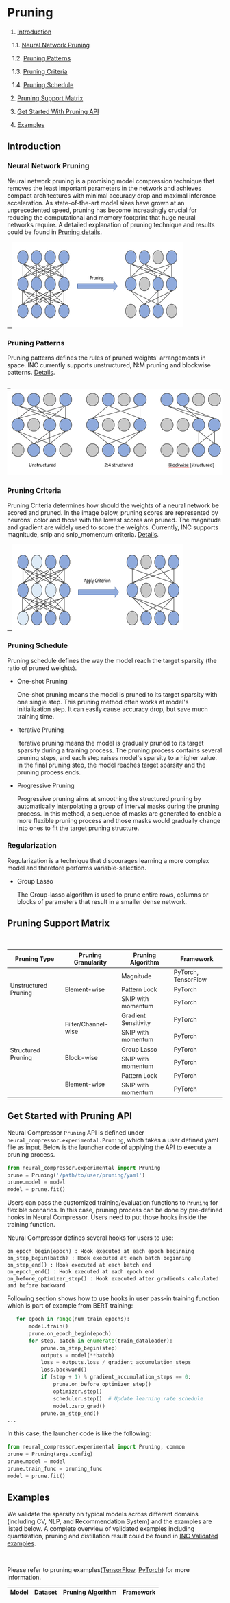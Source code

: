 Pruning
============



1. [Introduction](#introduction)



    1.1. [Neural Network Pruning](#neural-network-pruning)



    1.2. [Pruning Patterns](#pruning-patterns)



    1.3. [Pruning Criteria](#pruning-criteria)



    1.4. [Pruning Schedule](#pruning-schedule)



2. [Pruning Support Matrix](#pruning-support-matrix)



3. [Get Started With Pruning API](#get-started-with-pruning-api)



4. [Examples](#examples)



## Introduction



### Neural Network Pruning
Neural network pruning is a promising model compression technique that removes the least important parameters in the network and achieves compact architectures with minimal accuracy drop and maximal inference acceleration. As state-of-the-art model sizes have grown at an unprecedented speed, pruning has become increasingly crucial for reducing the computational and memory footprint that huge neural networks require.
A detailed explanation of pruning technique and results could be found in  [Pruning details](../../docs/source/pruning_details.md#introduction).

<a target="_blank" href="./../../docs/source/_static/imgs/pruning/pruning.PNG">
    <img src="./../../docs/source/_static/imgs/pruning/pruning.PNG" width=400 height=200 alt="pruning intro">
</a>


### Pruning Patterns



Pruning patterns defines the rules of pruned weights' arrangements in space. INC currently supports unstructured, N:M pruning and blockwise patterns. [Details](../../docs/source/pruning_details.md#pruning-patterns).

<a target="_blank" href="./../../docs/source/_static/imgs/pruning/Pruning_patterns.PNG">
    <img src="./../../docs/source/_static/imgs/pruning/Pruning_patterns.PNG" width=600 height=200 alt="Sparsity Pattern">
</a>


### Pruning Criteria



Pruning Criteria determines how should the weights of a neural network be scored and pruned. In the image below, pruning scores are represented by neurons' color and those with the lowest scores are pruned. The magnitude and gradient are widely used to score the weights. Currently, INC supports magnitude, snip and snip_momentum criteria. [Details](../../docs/source/pruning_details.md#pruning-criteria).

<a target="_blank" href="./../../docs/source/_static/imgs/pruning/pruning_criteria.PNG">
    <img src="./../../docs/source/_static/imgs/pruning/pruning_criteria.PNG" width=400 height=200 alt="Pruning criteria">
</a>


### Pruning Schedule



Pruning schedule defines the way the model reach the target sparsity (the ratio of pruned weights).



- One-shot Pruning



  One-shot pruning means the model is pruned to its target sparsity with one single step. This pruning method often works at model's initialization step. It can easily cause accuracy drop, but save much training time.



- Iterative Pruning



  Iterative pruning means the model is gradually pruned to its target sparsity during a training process. The pruning process contains several pruning steps, and each step raises model's sparsity to a higher value. In the final pruning step, the model reaches target sparsity and the pruning process ends.



- Progressive Pruning



  Progressive pruning aims at smoothing the structured pruning by automatically interpolating a group of interval masks during the pruning process. In this method, a sequence of masks are generated to enable a more flexible pruning process and those masks would gradually change into ones to fit the target pruning structure. 


### Regularization



Regularization is a technique that discourages learning a more complex model and therefore performs variable-selection.



- Group Lasso



  The Group-lasso algorithm is used to prune entire rows, columns or blocks of parameters that result in a smaller dense network.




## Pruning Support Matrix



<table>
<thead>
  <tr>
    <th>Pruning Type</th>
    <th>Pruning Granularity</th>
    <th>Pruning Algorithm</th>
    <th>Framework</th>
  </tr>
</thead>
<tbody>
  <tr>
    <td rowspan="3">Unstructured Pruning</td>
    <td rowspan="3">Element-wise</td>
    <td>Magnitude</td>
    <td>PyTorch, TensorFlow</td>
  </tr>
  <tr>
    <td>Pattern Lock</td>
    <td>PyTorch</td>
  </tr>
  <tr>
    <td>SNIP with momentum</td>
    <td>PyTorch</td>
  </tr>
  <tr>
    <td rowspan="6">Structured Pruning</td>
    <td rowspan="2">Filter/Channel-wise</td>
    <td>Gradient Sensitivity</td>
    <td>PyTorch</td>
  </tr>
  <tr>
    <td>SNIP with momentum</td>
    <td>PyTorch</td>
  </tr>
  <tr>
    <td rowspan="2">Block-wise</td>
    <td>Group Lasso</td>
    <td>PyTorch</td>
  </tr>
  <tr>
    <td>SNIP with momentum</td>
    <td>PyTorch</td>
  </tr>
  <tr>
    <td rowspan="2">Element-wise</td>
    <td>Pattern Lock</td>
    <td>PyTorch</td>
  </tr>
  <tr>
    <td>SNIP with momentum</td>
    <td>PyTorch</td>
  </tr>
</tbody>
</table>



## Get Started with Pruning API



Neural Compressor `Pruning` API is defined under `neural_compressor.experimental.Pruning`, which takes a user defined yaml file as input. Below is the launcher code of applying the API to execute a pruning process.



```python
from neural_compressor.experimental import Pruning
prune = Pruning('/path/to/user/pruning/yaml')
prune.model = model
model = prune.fit()
```



Users can pass the customized training/evaluation functions to `Pruning` for flexible scenarios. In this case, pruning process can be done by pre-defined hooks in Neural Compressor. Users need to put those hooks inside the training function.



Neural Compressor defines several hooks for users to use:



```
on_epoch_begin(epoch) : Hook executed at each epoch beginning
on_step_begin(batch) : Hook executed at each batch beginning
on_step_end() : Hook executed at each batch end
on_epoch_end() : Hook executed at each epoch end
on_before_optimizer_step() : Hook executed after gradients calculated and before backward
```



Following section shows how to use hooks in user pass-in training function which is part of example from BERT training:



```python
   for epoch in range(num_train_epochs):
       model.train()
       prune.on_epoch_begin(epoch)
       for step, batch in enumerate(train_dataloader):
           prune.on_step_begin(step)
           outputs = model(**batch)
           loss = outputs.loss / gradient_accumulation_steps
           loss.backward()
           if (step + 1) % gradient_accumulation_steps == 0:
               prune.on_before_optimizer_step()
               optimizer.step()
               scheduler.step()  # Update learning rate schedule
               model.zero_grad()
           prune.on_step_end()
...
```
In this case, the launcher code is like the following:



```python
from neural_compressor.experimental import Pruning, common
prune = Pruning(args.config)
prune.model = model
prune.train_func = pruning_func
model = prune.fit()
```



## Examples



We validate the sparsity on typical models across different domains (including CV, NLP, and Recommendation System) and the examples are listed below. A complete overview of validated examples including quantization, pruning and distillation result could be found in  [INC Validated examples](../../docs/source/validated_model_list.md#validated-pruning-examples).

<table>
<thead>
  <tr>
    <th>Model</th>
    <th>Dataset</th>
    <th>Pruning Algorithm</th>
    <th>Framework</th>
  </tr>
</thead>

Please refer to pruning examples([TensorFlow](../../examples/README.md#Pruning), [PyTorch](../../examples/README.md#Pruning-1)) for more information.
 
